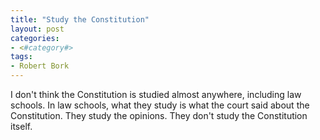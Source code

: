 ```yaml
---
title: "Study the Constitution"
layout: post
categories:
- <#category#>
tags:
- Robert Bork
---
```


I don't think the Constitution is studied almost anywhere, including law schools. In law schools, what they study is what the court said about the Constitution. They study the opinions. They don't study the Constitution itself.
